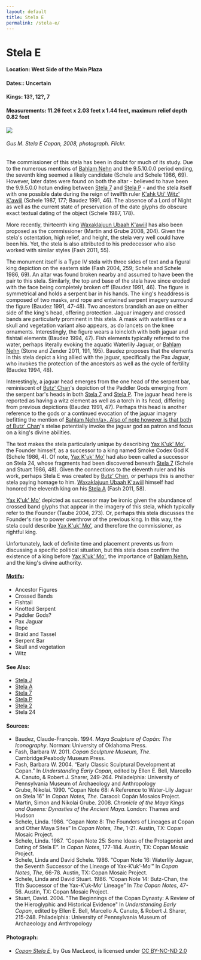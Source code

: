 ```yaml
---
layout: default
title: Stela E
permalink: /stela-e/
---
```


# Stela E

#### <strong>Location</strong>: West Side of the Main Plaza
#### <strong>Dates:</strong>: Uncertain
#### <strong>Kings</strong>: 13?, 12?, 7
#### <strong>Measurements</strong>: 11.26 feet x 2.03 feet x 1.44 feet, maximum relief depth 0.82 feet

<img src="{{site.baseurl}}/images/stela-e-macleod.jpg">

###### Gus M. <cite>Stela E Copan</cite>, 2008, photograph. Flickr.

The commissioner of this stela has been in doubt for much of its study. Due to the numerous mentions of <a href="{{site.baseurl}}/bahlam-nehn">Bahlam Nehn</a> and the 9.5.10.0.0 period ending, the seventh king seemed a likely candidate (Schele and Schele 1986, 69). However, later dates were found on both the altar - believed to have been the 9.9.5.0.0 hotun ending between <a href="{{site.baseurl}}/stela-7">Stela 7</a> and <a href="{{site.baseurl}}/stela-p">Stela P</a> - and the stela itself with one possible date during the reign of twelfth ruler <a href="{{site.baseurl}}/kahk-uti-witz-kawiil">K'ahk Uti' Witz' K'awiil</a> (Schele 1987, 177; Baudez 1991, 46). The absence of a Lord of Night as well as the current state of preservation of the date glyphs do obscure exact textual dating of the object (Schele 1987, 178).

More recently, thirteenth king <a href="{{site.baseurl}}/waxaklajuun=ubaah-kawiil">Waxaklajuun Ubaah K'awiil</a> has also been proposed as the commissioner (Martin and Grube 2008, 204). Given the stela's ostentation, high relief, and height, the stela very well could have been his. Yet, the stela is also attributed to his predecessor who also worked with similar styles (Fash 2011, 55).

The monument itself is a Type IV stela with three sides of text and a figural king depiction on the eastern side (Fash 2004, 259; Schele and Schele 1986, 69). An altar was found broken nearby and assumed to have been the pair to this stela. Similarly, the top and base of the stela have since eroded with the face being completely broken off (Baudez 1991, 46). The figure is symmetrical and holds a serpent bar in his hands. The king's headdress is composed of two masks, and rope and entwined serpent imagery surround the figure (Baudez 1991, 47-48). Two ancestors brandish an axe on either side of the king's head, offering protection. Jaguar imagery and crossed bands are particularly prominent in this stela. A mask with waterlilies or a skull and vegetation variant also appears, as do lancets on the knee ornaments. Interestingly, the figure wears a loincloth with both jaguar and fishtail elements (Baudez 1994, 47). Fish elements typically referred to the water, perhaps literally evoking the aquatic Waterlily Jaguar, or <a href="{{site.baseurl}}/bahlam-nehn">Bahlam Nehn</a> (Stone and Zender 2011, 191, 195). Baudez proposes that the elements in this stela depict a king allied with the jaguar, specifically the Pax Jaguar, who invokes the protection of the ancestors as well as the cycle of fertility (Baudez 1994, 48).

Interestingly, a jaguar head emerges from the one head of the serpent bar, reminiscent of <a href="{{site.baseurl}}/butz-chan">Butz' Chan</a>'s depiction of the Paddler Gods emerging from the serpent bar's heads in both <a href="{{site.baseurl}}/stela-7">Stela 7</a> and <a href="{{site.baseurl}}/stela-p">Stela P</a>. The jaguar head here is reported as having a witz element as well as a torch in its head, differing from previous depictions (Baudez 1991, 47). Perhaps this head is another reference to the gods or a continued evocation of the jaguar imagery befitting the mention of <a href="{{site.baseurl}}/bahlam-nehn">Bahlam Nehn/a>. Also of note however is that both of <a href="{{site.baseurl}}/butz-chan">Butz' Chan</a>'s stelae potentially invoke the jaguar god as patron and focus on a king's divine abilities.

The text makes the stela particularly unique by describing <a href="{{site.baseurl}}/yax-kuk-mo">Yax K'uk' Mo'</a>, the Founder himself, as a successor to a king named Smoke Codex God K (Schele 1986, 4). Of note, <a href="{{site.baseurl}}/yax-kuk-mo">Yax K'uk' Mo'</a> had also been called a successor on Stela 24, whose fragments had been discovered beneath <a href="{{site.baseurl}}/stela-7">Stela 7</a> (Schele and Stuart 1986, 48). Given the connections to the eleventh ruler and his work, perhaps Stela E was created by <a href="{{site.baseurl}}/butz-chan">Butz' Chan</a>, or perhaps this is another stela paying homage to him. <a href="{{site.baseurl}}/waxaklajuun-ubaah-kawiil">Waxaklajuun Ubaah K'awiil</a> himself had honored the eleventh king on his <a href="{{site.baseurl}}/stela-a">Stela A</a> (Fash 2011, 58).   

<a href="{{site.baseurl}}/yax-kuk-mo">Yax K'uk' Mo'</a> depicted as successor may be ironic given the abundance of crossed band glyphs that appear in the imagery of this stela, which typically refer to the Founder (Taube 2004, 273). Or, perhaps this stela discusses the Founder's rise to power overthrow of the previous king. In this way, the stela could describe <a href="{{site.baseurl}}/yax-kuk-mo">Yax K'uk' Mo'</a>, and therefore the commissioner, as rightful king.  

Unfortunately, lack of definite time and placement prevents us from discussing a specific political situation, but this stela does confirm the existence of a king before <a href="{{site.basuerl}}/yax-kuk-mo">Yax K'uk' Mo'</a>, the importance of <a href="{{site.baseurl}}/bahlam-nehn">Bahlam Nehn</a>, and the king's divine authority.  

#### <strong><a href="{{site.baseurl}}/motif-glossary">Motifs</a></strong>:
<ul>
<li>Ancestor Figures</li>
<li>Crossed Bands</li>
<li>Fishtail</li>
<li>Knotted Serpent</li>
<li>Paddler Gods?</li>
<li>Pax Jaguar</li>
<li>Rope</li>
<li>Braid and Tassel</li>
<li>Serpent Bar</li>
<li>Skull and vegetation</li>
<li>Witz</li>
</ul>

#### <strong>See Also</strong>:
<ul>
<li><a href="{{site.baseurl}}/stela-j">Stela J</a></li>
<li><a href="{{site.baseurl}}/stela-a">Stela A</a></li>
<li><a href="{{site.baseurl}}/stela-7">Stela 7</a></li>
<li><a href="{{site.baseurl}}/stela-p">Stela P</a></li>
<li><a href="{{site.baseurl}}/stela-2">Stela 2</a></li>
<li>Stela 24</li>
</ul>

#### <strong>Sources</strong>:
<ul>
<li>Baudez, Claude-François. 1994. <cite>Maya Sculpture of Copán: The Iconography</cite>. Norman: University of Oklahoma Press.</li>
<li>Fash, Barbara W. 2011. <cite>Copan Sculpture Museum, The</cite>. Cambridge:Peabody Museum Press.</li>
<li>Fash, Barbara W. 2004. “Early Classic Sculptural Development at Copan.” In <cite>Understanding Early Copan</cite>, edited by Ellen E. Bell, Marcello A. Canuto, & Robert J. Sharer, 249-264. Philadelphia: University of Pennsylvania Museum of Archaeology and Anthropology</li>
<li>Grube, Nikolai. 1990. “Copan Note 68: A Reference to Water-Lily Jaguar on Stela 16” In <cite>Copan Notes, The</cite>. Caracol: Copán Mosaics Project.</li>
<li>Martin, Simon and Nikolai Grube. 2008. <cite>Chronicle of the Maya Kings and Queens: Dynasties of the Ancient Maya.</cite> London: Thames and Hudson</li>
<li>Schele, Linda. 1986. “Copan Note 8: The Founders of Lineages at Copan and Other Maya Sites” In <cite>Copan Notes, The</cite>, 1-21. Austin, TX: Copan Mosaic Project.</li>
<li>Schele, Linda. 1987. “Copan Note 25: Some Ideas of the Protagonist and Dating of Stela E”. In <cite>Copan Notes</cite>, 177-184. Austin, TX: Copan Mosaic Project.</li>
<li>Schele, Linda and David Schele. 1986. “Copan Note 16: Waterlily Jaguar, the Seventh Successor of the Lineage of Yax-K’uk’-Mo’” In <cite>Copan Notes, The</cite>, 66-78. Austin, TX: Copan Mosaic Project.</li>
<li>Schele, Linda and David Stuart. 1986. “Copan Note 14: Butz-Chan, the 11th Successor of the Yax-K’uk-Mo’ Lineage” In <cite>The Copan Notes</cite>, 47-56. Austin, TX: Copan Mosaic Project.</li>
<li>Stuart, David. 2004. "The Beginnings of the Copan Dynasty: A Review of the Hieroglyphic and Historical Evidence" In <cite>Understanding Early Copan</cite>, edited by Ellen E. Bell, Marcello A. Canuto, & Robert J. Sharer, 215-248. Philadelphia: University of Pennsylvania Museum of Archaeology and Anthropology</li>
</ul>

#### <strong>Photograph</strong>:
<ul>
<li><a href="https://www.flickr.com/photos/17137968@N00/3075019867/in/photolist-yaCdKE-HDpvZ-q2MjEX-bXpTpJ-dt6qCF-x2quvC-4nFrQh-5FJhgV-CGNHsc-4nBgDV-bnUBSw-CGFPpN-96XT3B-9heVQK-8bfyVj-99RMbq-9hBwWt-7HbBu4-oeSNhn-qhpSqd-5Febes-6bdgzs-od7UCc-8M6rus-vsFjLs-vsFzYb-vuZ876-owaiZ8-ow2jGT-ryFStU-Hk2o3R-vdpHx9-vurLdb-x8sNcD-eJh384-Hk2uGx-x81eWT-odfXHz-odf1o8-ouovzY"><cite>Copan Stela E</cite></a>, by Gus MacLeod, is licensed under
<a href="https://creativecommons.org/licenses/by-nc-nd/2.0/">CC BY-NC-ND 2.0</a></li>
</ul>
